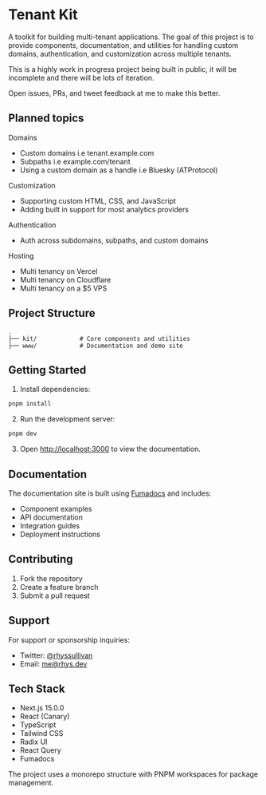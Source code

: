 # Tenant Kit

A toolkit for building multi-tenant applications. The goal of this project is to provide components, documentation, and utilities for handling custom domains, authentication, and customization across multiple tenants.

This is a highly work in progress project being built in public, it will be incomplete and there will be lots of iteration.

Open issues, PRs, and tweet feedback at me to make this better.



## Planned topics

Domains
- Custom domains i.e tenant.example.com
- Subpaths i.e example.com/tenant
- Using a custom domain as a handle i.e Bluesky (ATProtocol)

Customization
- Supporting custom HTML, CSS, and JavaScript
- Adding built in support for most analytics providers

Authentication
- Auth across subdomains, subpaths, and custom domains

Hosting
- Multi tenancy on Vercel
- Multi tenancy on Cloudflare
- Multi tenancy on a $5 VPS

## Project Structure

```
.
├── kit/            # Core components and utilities
├── www/            # Documentation and demo site
```


## Getting Started

1. Install dependencies:
```bash
pnpm install
```


2. Run the development server:
```bash
pnpm dev
```


3. Open [http://localhost:3000](http://localhost:3000) to view the documentation.

## Documentation

The documentation site is built using [Fumadocs](https://fumadocs.vercel.app) and includes:

- Component examples
- API documentation
- Integration guides
- Deployment instructions

## Contributing

1. Fork the repository
2. Create a feature branch
3. Submit a pull request

## Support

For support or sponsorship inquiries:
- Twitter: [@rhyssullivan](https://twitter.com/rhyssullivan)
- Email: me@rhys.dev

## Tech Stack

- Next.js 15.0.0
- React (Canary)
- TypeScript
- Tailwind CSS
- Radix UI
- React Query
- Fumadocs

The project uses a monorepo structure with PNPM workspaces for package management.
